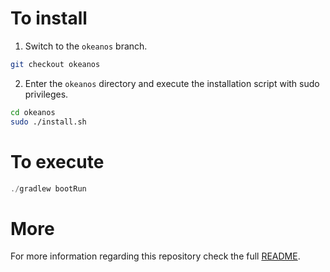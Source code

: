 # To install

1. Switch to the `okeanos` branch.

```bash
git checkout okeanos
```

2. Enter the `okeanos` directory and execute the installation script with sudo privileges.

```bash
cd okeanos
sudo ./install.sh
```

# To execute

```java
./gradlew bootRun
```

# More

For more information regarding this repository check the full [README](https://github.com/grnet/eudi-srv-web-verifier-endpoint-23220-4-kt/blob/main/README.md).
